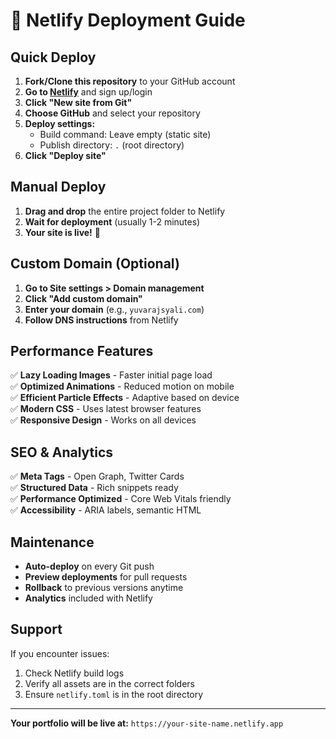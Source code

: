 # 🚀 Netlify Deployment Guide

## Quick Deploy

1. **Fork/Clone this repository** to your GitHub account
2. **Go to [Netlify](https://netlify.com)** and sign up/login
3. **Click "New site from Git"**
4. **Choose GitHub** and select your repository
5. **Deploy settings:**
   - Build command: Leave empty (static site)
   - Publish directory: `.` (root directory)
6. **Click "Deploy site"**

## Manual Deploy

1. **Drag and drop** the entire project folder to Netlify
2. **Wait for deployment** (usually 1-2 minutes)
3. **Your site is live!** 🎉

## Custom Domain (Optional)

1. **Go to Site settings > Domain management**
2. **Click "Add custom domain"**
3. **Enter your domain** (e.g., `yuvarajsyali.com`)
4. **Follow DNS instructions** from Netlify

## Performance Features

✅ **Lazy Loading Images** - Faster initial page load  
✅ **Optimized Animations** - Reduced motion on mobile  
✅ **Efficient Particle Effects** - Adaptive based on device  
✅ **Modern CSS** - Uses latest browser features  
✅ **Responsive Design** - Works on all devices  

## SEO & Analytics

✅ **Meta Tags** - Open Graph, Twitter Cards  
✅ **Structured Data** - Rich snippets ready  
✅ **Performance Optimized** - Core Web Vitals friendly  
✅ **Accessibility** - ARIA labels, semantic HTML  

## Maintenance

- **Auto-deploy** on every Git push
- **Preview deployments** for pull requests
- **Rollback** to previous versions anytime
- **Analytics** included with Netlify

## Support

If you encounter issues:
1. Check Netlify build logs
2. Verify all assets are in the correct folders
3. Ensure `netlify.toml` is in the root directory

---

**Your portfolio will be live at:** `https://your-site-name.netlify.app`
